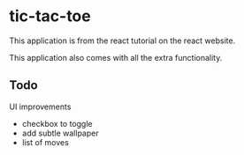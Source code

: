 # tic-tac-toe

This application is from the react tutorial on the react website.

This application also comes with all the extra functionality.

## Todo
UI improvements
* checkbox to toggle
* add subtle wallpaper
* list of moves

